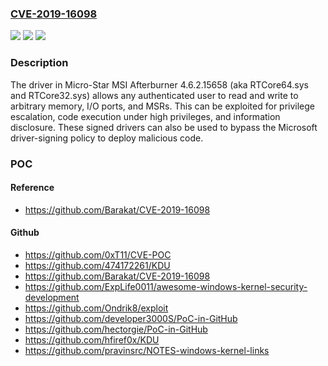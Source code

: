 ### [CVE-2019-16098](https://cve.mitre.org/cgi-bin/cvename.cgi?name=CVE-2019-16098)
![](https://img.shields.io/static/v1?label=Product&message=n%2Fa&color=blue)
![](https://img.shields.io/static/v1?label=Version&message=n%2Fa&color=blue)
![](https://img.shields.io/static/v1?label=Vulnerability&message=n%2Fa&color=brighgreen)

### Description

The driver in Micro-Star MSI Afterburner 4.6.2.15658 (aka RTCore64.sys and RTCore32.sys) allows any authenticated user to read and write to arbitrary memory, I/O ports, and MSRs. This can be exploited for privilege escalation, code execution under high privileges, and information disclosure. These signed drivers can also be used to bypass the Microsoft driver-signing policy to deploy malicious code.

### POC

#### Reference
- https://github.com/Barakat/CVE-2019-16098

#### Github
- https://github.com/0xT11/CVE-POC
- https://github.com/474172261/KDU
- https://github.com/Barakat/CVE-2019-16098
- https://github.com/ExpLife0011/awesome-windows-kernel-security-development
- https://github.com/Ondrik8/exploit
- https://github.com/developer3000S/PoC-in-GitHub
- https://github.com/hectorgie/PoC-in-GitHub
- https://github.com/hfiref0x/KDU
- https://github.com/pravinsrc/NOTES-windows-kernel-links

